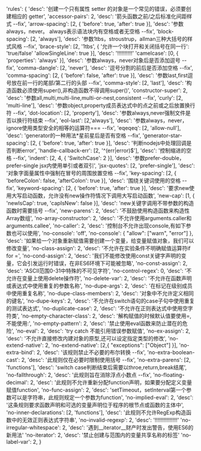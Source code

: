 'rules': {
    'desc': '创建一个只有属性 setter 的对象是一个常见的错误，必须要创建相应的 getter',
    'accessor-pairs': 2,
    'desc': '箭头函数之前/之后标准化间距样式 --fix',
    'arrow-spacing': [2, {
        'before': true,
        'after': true
    }],
    'desc': '参数always，never。 always表示语法块内有空格或者无空格 --fix',
    'block-spacing': [2, 'always'],
    'desc': '参数1tbs，stroustrup，allman三种大括号的样式风格 --fix',
    'brace-style': [2, '1tbs', {
        '允许一个块打开和关闭括号在同一行': 'true/false'
        'allowSingleLine': true
    }],
    'desc': '!!!!!!!!!!'
    'camelcase': [0, {
        'properties': 'always'
    }],
    'desc': '参数always，never对象后是否添加逗号 --fix',
    'comma-dangle': [2, 'never'],
    'desc': '逗号分割的前后是否添加空格 --fix',
    'comma-spacing': [2, {
        'before': false,
        'after': true
    }],
    'desc': '参数last,first逗号放在前一行的尾部/第二行的头部 --fix',
    'comma-style': [2, 'last'],
    'desc': '构造函数必须使用super(),非构造函数不得调用super()',
    'constructor-super': 2,
    'desc': '参数all,multi,multi-line,multi-or-nest,consistent --fix',
    'curly': [2, 'multi-line'],
    'desc': '参数object,property成员表达式中的点之前或之后放置换行符 --fix',
    'dot-location': [2, 'property'],
    'desc': '参数always,never强制文件是否以换行符结束 --fix',
    'eol-last': [2,'always'],
    'desc': '参数always，never，ignore使用类型安全的相等的运算符=== --fix',
    'eqeqeq': [2, 'allow-null'],
    'desc': 'generator的一种用法*星前星后是否有空格 --fix',
    'generator-star-spacing': [2, {
        'before': true,
        'after': true
    }],
    'desc': '判断nodejs中处理回调是否判断error',
    'handle-callback-err': [2, '^(err|error)$'],
    'desc': '控制缩进的空格 --fix',
    'indent': [2, 4, {
        'SwitchCase': 2
    }],
    'desc': '参数prefer-double，prefer-single jsx内使用单引或者双引',
    'jsx-quotes': [2, 'prefer-single'],
    'desc': '对象字面量属性中强制在冒号的周围放置空格 --fix',
    'key-spacing': [2, {
        'beforeColon': false,
        'afterColon': true
    }],
    'desc': '围绕关键词使用的空格 --fix',
    'keyword-spacing': [2, {
        'before': true,
        'after': true
    }],
    'desc': '要求new使用大写启动函数，允许没有new操作符情况下调用大写启动函数',
    'new-cap': [1, {
        'newIsCap': true,
        'capIsNew': false
    }],
    'desc': 'new关键字调用不带参数的构造函数时需要括号 --fix',
    'new-parens': 2,
    'desc': '不鼓励使用构造函数来构造性Array数组',
    'no-array-constructor': 2,
    'desc': '不允许使用arguments.caller和arguments.callee',
    'no-caller': 2,
    'desc': '控制台不允许出现console,有如下参数也可以使用',
    'no-console': 'off',
    'no-console': { "allow": ["warn", "error"] },
    'desc': '如果给一个对象重新赋值需要创建一个变量，给变量赋值对象，我们可以修改变量',
    'no-class-assign': 2,
    'desc': '不允许在实验条件不明确赋值运算符if for =',
    'no-cond-assign': 2,
    'desc': '我们不能修改使用const关键字声明的变量，它会引发运行时错误，在非ES6环境下可能被忽略',
    'no-const-assign': 2,
    'desc': 'ASCII范围0-31中特殊的不可见字符',
    'no-control-regex': 0,
    'desc': '不允许在变量上使用delete操作符',
    'no-delete-var': 2,
    'desc': '不允许在函数声明或表达式中使用重复的参数名称',
    'no-dupe-args': 2,
    'desc': '在标记在级别成员中使用重复名称',
    'no-dupe-class-members': 2,
    'desc': '对象中不允许定义相同的键名',
    'no-dupe-keys': 2,
    'desc': '不允许在switch语句的case子句中使用重复的测试表达式',
    'no-duplicate-case': 2,
    'desc': '不允许在正则表达式中使用空字符类',
    'no-empty-character-class': 2,
    'desc': '解构赋值的时候默认值要使用=,不能使用:',
    'no-empty-pattern': 2,
    'desc': '禁止使用eval函数来防止潜在的危险',
    'no-eval': 2,
    'desc': 'try catch 不能引用错误参数赋值',
    'no-ex-assign': 2,
    'desc': '不允许直接修改内建对象的原型,还可以设定指定类型的修改',
    'no-extend-native': 2,
    'no-extend-native': [2,{ "exceptions": ["Object"] }],
    'no-extra-bind': 2,
    'desc': '该规则禁止不必要的布尔转换 --fix',
    'no-extra-boolean-cast': 2,
    'desc': '此规则仅在必要时限制使用括号 --fix',
    'no-extra-parens': [2, 'functions'],
    'desc': 'switch case判断结束后需要以throe,return,break结尾',
    'no-fallthrough': 2,
    'desc': '此规则旨在消除浮点小数点 --fix',
    'no-floating-decimal': 2,
    'desc': '此规则不允许重新分配function声明，如果要分配定义变量赋值function',
    'no-func-assign': 2,
    'desc': 'setTimeout，setInterval第一个参数可以是字符串，此规则规定一个参数为function',
    'no-implied-eval': 2,
    'desc': '这条规则要求函数声明和可选的变量声明位于程序的根节点或函数的主体中',
    'no-inner-declarations': [2, 'functions'],
    'desc': '此规则不允许RegExp构造函数中的无效正则表达式字符串',
    'no-invalid-regexp': 2,
    'desc': '!!!!!!!!!!!!!!!'
    'no-irregular-whitespace': 2,
    'desc': '遇到__iterator__财产时发出警告，使用ES6的新用法'
    'no-iterator': 2,
    'desc': '禁止创建与范围内的变量共享名称的标签'
    'no-label-var': 2,
}
